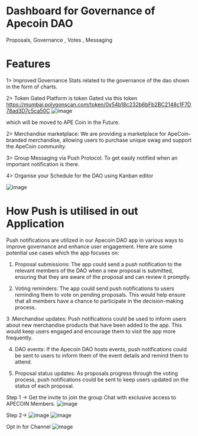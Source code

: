 # Dashboard for Governance of Apecoin DAO

Proposals, Governance , Votes , Messaging 

# Features

1> Improved Governance
Stats related to the governance of the dao shown in the form of charts. 

2> Token Gated
Platform is token Gated via this token https://mumbai.polygonscan.com/token/0x54b18c232b6bFb2BC2148c1F7D78ad3D7c5ca50C
![image](https://user-images.githubusercontent.com/94379406/227695691-c875d0ad-08c2-4730-a95b-87af4a20a361.png)

which will be moved to APE Coin in the Future.

2> Merchandise marketplace: 
We are providing a marketplace for ApeCoin-branded merchandise, allowing users to purchase unique swag and support the ApeCoin community.

3> Group Messaging via Push Protocol.
To get easily notified when an important notification is there.

4> Organise your Schedule for the DAO using Kanban editor

![image](https://user-images.githubusercontent.com/94379406/226928000-283e379d-263b-4b61-9268-9493ca666220.png)

# How Push is utilised in out Application 

Push notifications are utilized in our Apecoin DAO app in various ways to improve governance and enhance user engagement. Here are some potential use cases which the app focuses on:

1. Proposal submissions: The app could send a push notification to the relevant members of the DAO when a new proposal is submitted, ensuring that they are aware of the proposal and can review it promptly.

2. Voting reminders: The app could send push notifications to users reminding them to vote on pending proposals. This would help ensure that all members have a chance to participate in the decision-making process.

3 .Merchandise updates: Push notifications could be used to inform users about new merchandise products that have been added to the app. This would keep users engaged and encourage them to visit the app more frequently.

4. DAO events: If the Apecoin DAO hosts events, push notifications could be sent to users to inform them of the event details and remind them to attend.

5. Proposal status updates: As proposals progress through the voting process, push notifications could be sent to keep users updated on the status of each proposal.

Step 1 -> Get the invite to join the group Chat with exclusive access to APECOIN Members.
![image](https://user-images.githubusercontent.com/94379406/227103162-8e7e48e3-52fe-4599-9101-5b408d88e5ec.png)

Step 2->
![image](https://user-images.githubusercontent.com/94379406/226927777-1039b524-be2a-4527-8613-7e0fef590a18.png)
![image](https://user-images.githubusercontent.com/94379406/226927900-19d125ef-3245-4ecf-9341-df47e2466127.png)

Opt in for Channel 
![image](https://user-images.githubusercontent.com/94379406/227335229-679de95e-0114-4cc5-a543-40b360942fd4.png)



